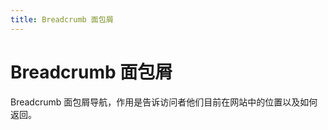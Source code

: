 ```yaml
---
title: Breadcrumb 面包屑
---
```


# Breadcrumb 面包屑

<div>Breadcrumb 面包屑导航，作用是告诉访问者他们目前在网站中的位置以及如何返回。</div>
